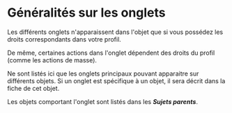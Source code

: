 Généralités sur les onglets
===========================

Les différents onglets n'apparaissent dans l'objet que si vous possédez les droits correspondants dans votre profil.

De même, certaines actions dans l'onglet dépendent des droits du profil (comme les actions de masse).

Ne sont listés ici que les onglets principaux pouvant apparaitre sur différents objets.
Si un onglet est spécifique à un objet, il sera décrit dans la fiche de cet objet.

Les objets comportant l'onglet sont listés dans les ***Sujets parents***.
